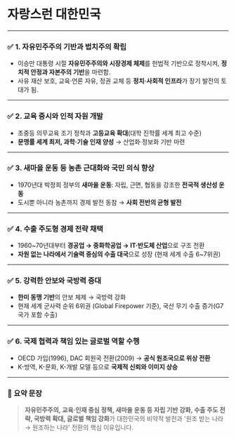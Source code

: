 # 자랑스런 대한민국

---

### ✅ 1. **자유민주주의 기반과 법치주의 확립**

* 이승만 대통령 시절 **자유민주주의와 시장경제 체제**를 헌법적 기반으로 정착시켜, **정치적 안정과 자본주의 기반**을 마련함.
* 사유 재산 보호, 교육·언론 자유, 정권 교체 등 **정치·사회적 인프라**가 장기 발전의 토대가 됨.

---

### ✅ 2. **교육 중시와 인적 자원 개발**

* 초중등 의무교육 조기 정착과 **고등교육 확대**(대학 진학률 세계 최고 수준)
* **문맹률 세계 최저, 과학·기술 인재 양성** → 산업화·정보화 기반 마련

---

### ✅ 3. **새마을 운동 등 농촌 근대화와 국민 의식 향상**

* 1970년대 박정희 정부의 **새마을 운동**: 자립, 근면, 협동을 강조한 **전국적 생산성 운동**
* 도시뿐 아니라 농촌까지 경제 발전 동참 → **사회 전반의 균형 발전**

---

### ✅ 4. **수출 주도형 경제 전략 채택**

* 1960\~70년대부터 **경공업 → 중화학공업 → IT·반도체 산업**으로 구조 전환
* **자원 없는 나라에서 기술력 중심의 수출 대국**으로 성장 (현재 세계 수출 6\~7위권)

---

### ✅ 5. **강력한 안보와 국방력 증대**

* **한미 동맹 기반**의 안보 체제 → 국방력 강화
* 현재 세계 군사력 순위 6위권 (Global Firepower 기준), 국산 무기 수출 증가(G7 국가 포함 수출)

---

### ✅ 6. **국제 협력과 책임 있는 글로벌 역할 수행**

* OECD 가입(1996), DAC 회원국 전환(2009) → **공식 원조국으로 위상 전환**
* K-방역, K-문화, K-개발 모델 등으로 **국제적 신뢰와 이미지 상승**

---

### 📌 요약 문장

> **자유민주주의, 교육·인재 중심 정책, 새마을 운동 등 자립 기반 강화, 수출 주도 전략, 국방력 확대, 글로벌 책임 강화**가 대한민국의 비약적 발전과 '원조 받는 나라 → 원조하는 나라' 전환의 핵심 이유입니다.
